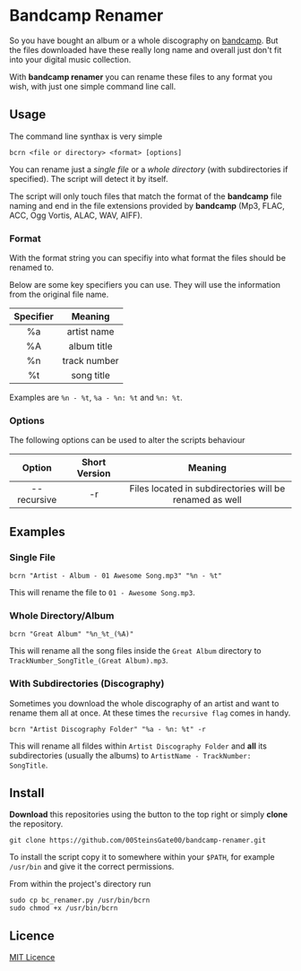 # Bandcamp Renamer

So you have bought an album or a whole discography on [bandcamp](http://bandcamp.com). But the files downloaded have these really long name and overall just don't fit into your digital music collection.

With **bandcamp renamer** you can rename these files to any format you wish, with just one simple command line call.

## Usage

The command line synthax is very simple

```
bcrn <file or directory> <format> [options]
```

You can rename just a *single file* or a *whole directory* (with subdirectories if specified). The script will detect it by itself.

The script will only touch files that match the format of the **bandcamp** file naming and end in the file extensions provided by **bandcamp** (Mp3, FLAC, ACC, Ogg Vortis, ALAC, WAV, AIFF).


### Format

With the format string you can specifiy into what format the files should be renamed to.

Below are some key specifiers you can use. They will use the information from the original file name.

| Specifier |    Meaning   |
|:---------:|:------------:|
|     %a    |  artist name |
|     %A    |  album title |
|     %n    | track number |
|     %t    |  song title  |

Examples are `%n - %t`, `%a - %n: %t` and `%n: %t`. 

### Options

The following options can be used to alter the scripts behaviour

|    Option   | Short Version |                         Meaning                         |
|:-----------:|:-------------:|:-------------------------------------------------------:|
| --recursive |       -r      | Files located in subdirectories will be renamed as well |


## Examples

### Single File

```
bcrn "Artist - Album - 01 Awesome Song.mp3" "%n - %t"
```

This will rename the file to `01 - Awesome Song.mp3`.

### Whole Directory/Album

```
bcrn "Great Album" "%n_%t_(%A)"
```

This will rename all the song files inside the `Great Album` directory to `TrackNumber_SongTitle_(Great Album).mp3`.

### With Subdirectories (Discography)

Sometimes you download the whole discography of an artist and want  to rename them all at once. At these times the `recursive flag` comes in handy.

```
bcrn "Artist Discography Folder" "%a - %n: %t" -r
```

This will rename all fildes within `Artist Discography Folder` and **all** its subdirectories (usually the albums) to `ArtistName - TrackNumber: SongTitle`.

## Install

**Download** this repositories using the button to the top right or simply **clone** the repository.

```
git clone https://github.com/00SteinsGate00/bandcamp-renamer.git
```

To install the script copy it to somewhere within your `$PATH`, for example `/usr/bin` and give it the correct permissions.

From within the project's directory run

```
sudo cp bc_renamer.py /usr/bin/bcrn
sudo chmod +x /usr/bin/bcrn
```

## Licence

[MIT Licence](LICENCE.md)